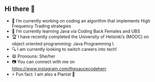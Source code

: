 ## Hi there 👋 

- 🔭 I’m currently working on coding an algorithm that implements High Frequency Trading strategies
- 🌱 I’m currently learning Java via Coding Back Females and UBS
- 🏆 I have recently completed the University of Helsinki’s (MOOC) on object oriented programming: Java Programming I.
- 🔍 I am currently looking to switch careers into tech!
- 😄 Pronouns: She/her
- 📷 You can connect with me on https://www.instagram.com/thesaucecodeherr
- ⚡ Fun fact: I am also a Pianist :musical_keyboard:


<!--
**Jeanettetech/Jeanettetech** is a ✨ _special_ ✨ repository because its `README.md` (this file) appears on your GitHub profile.

Here are some ideas to get you started:

- 🔭 I’m currently working on coding an algoithm that :camera:
- 🌱 I’m currently learning ...
- 👯 I’m looking to collaborate on ...
- 🤔 I’m looking for help with ...
- 💬 Ask me about ...
- 📫 How to reach me: ...
- 😄 Pronouns: ...
- ⚡ Fun fact: ...
-->
